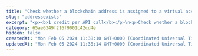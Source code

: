 ```yaml
---
title: "Check whether a blockchain address is assigned to a virtual account"
slug: "addressexists"
excerpt: "<p><b>1 credit per API call</b></p>\n<p>Check whether a blockchain address with the specified cryptocurrency is registered within Tatum and is assigned to a virtual account (that is, whether this blockchain address is a deposit address associated with the virtual account).</p>\n<p>If the blockchain address is assigned to a virtual account, information about this account is returned. Otherwise, an error message is returned.</p>"
category: 65ae6349f216f9001c42cd4e
hidden: false
createdAt: "Mon Feb 05 2024 11:38:10 GMT+0000 (Coordinated Universal Time)"
updatedAt: "Mon Feb 05 2024 11:38:14 GMT+0000 (Coordinated Universal Time)"
---
```

